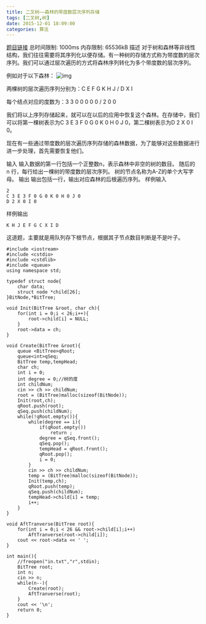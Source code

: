 ```yaml
---
title: 二叉树——森林的带度数层次序列存储
tags: [二叉树,树]
date: 2015-12-01 18:09:00
categories: 算法
---
```


[题目链接](http://dsalgo.openjudge.cn/201409week7/1/)
总时间限制: 1000ms 内存限制: 65536kB
描述
对于树和森林等非线性结构，我们往往需要将其序列化以便存储。有一种树的存储方式称为带度数的层次序列。我们可以通过层次遍历的方式将森林序列转化为多个带度数的层次序列。

例如对于以下森林：
![img](http://media.openjudge.cn/images/upload/1401904592.png)

两棵树的层次遍历序列分别为：C E F G K H J / D X I

每个结点对应的度数为：3 3 0 0 0 0 0 / 2 0 0

我们将以上序列存储起来，就可以在以后的应用中恢复这个森林。在存储中，我们可以将第一棵树表示为C 3 E 3 F 0 G 0 K 0 H 0 J 0，第二棵树表示为D 2 X 0 I 0。

现在有一些通过带度数的层次遍历序列存储的森林数据，为了能够对这些数据进行进一步处理，首先需要恢复他们。

输入
输入数据的第一行包括一个正整数n，表示森林中非空的树的数目。
随后的 n 行，每行给出一棵树的带度数的层次序列。
树的节点名称为A-Z的单个大写字母。
输出
输出包括一行，输出对应森林的后根遍历序列。
样例输入
```
2
C 3 E 3 F 0 G 0 K 0 H 0 J 0
D 2 X 0 I 0
```
样例输出
```
K H J E F G C X I D
```

这道题，主要就是用队列存下根节点，根据其子节点数目判断是不是叶子。
```
#include <iostream>
#include <cstdio>
#include <cstdlib>
#include <queue>
using namespace std;

typedef struct node{
    char data;
    struct node *child[26];
}BitNode,*BitTree;

void Init(BitTree &root, char ch){
    for(int i = 0;i < 26;i++){
        root->child[i] = NULL;
    }
    root->data = ch;
}

void Create(BitTree &root){
    queue <BitTree>qRoot;
    queue<int>qSeq;
    BitTree temp,tempHead;
    char ch;
    int i = 0;
    int degree = 0;//树的度
    int childNum;
    cin >> ch >> childNum;
    root = (BitTree)malloc(sizeof(BitNode));
    Init(root,ch);
    qRoot.push(root);
    qSeq.push(childNum);
    while(!qRoot.empty()){
        while(degree == i){
            if(qRoot.empty())
                return ;
            degree = qSeq.front();
            qSeq.pop();
            tempHead = qRoot.front();
            qRoot.pop();
            i = 0;
        }
        cin >> ch >> childNum;
        temp = (BitTree)malloc(sizeof(BitNode));
        Init(temp,ch);
        qRoot.push(temp);
        qSeq.push(childNum);
        tempHead->child[i] = temp;
        i++;
    }
}

void AftTranverse(BitTree root){
    for(int i = 0;i < 26 && root->child[i];i++)
        AftTranverse(root->child[i]);
    cout << root->data << ' ';
}

int main(){
    //freopen("in.txt","r",stdin);
    BitTree root;
    int n;
    cin >> n;
    while(n--){
        Create(root);
        AftTranverse(root);
    }
    cout << '\n';
    return 0;
}
```